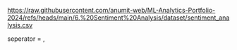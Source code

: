 

https://raw.githubusercontent.com/anumit-web/ML-Analytics-Portfolio-2024/refs/heads/main/6.%20Sentiment%20Analysis/dataset/sentiment_analysis.csv


seperator = ,

